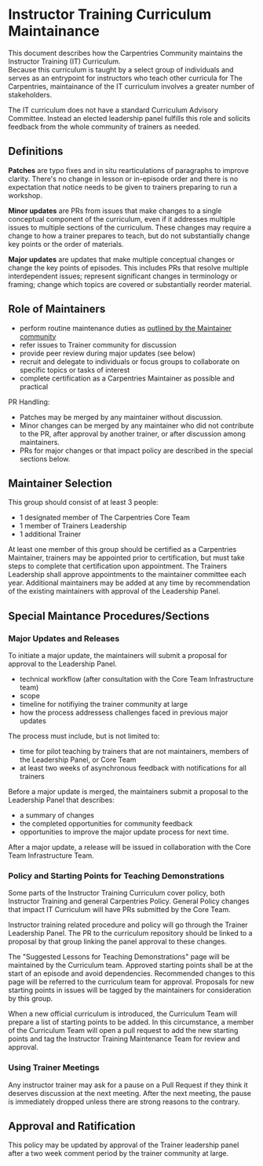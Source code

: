 # Instructor Training Curriculum Maintainance

This document describes how the Carpentries Community maintains the Instructor Training (IT) Curriculum.  
Because this curriculum is taught by a select group of individuals and serves as an entrypoint for 
instructors who teach other curricula for The Carpentries, maintainance of the IT curriculum involves
a greater number of stakeholders.  

The IT curriculum does not have a standard Curriculum Advisory Committee. Instead an elected leadership panel
fulfills this role and solicits feedback from the whole community of trainers as needed. 

## Definitions 

**Patches** are typo fixes and in situ rearticulations of paragraphs to improve clarity. There's no change in lesson or in-episode order and there is no expectation that notice needs to be given to trainers preparing to run a workshop. 

**Minor updates** are PRs from issues that make changes to a single conceptual component of the curriculum, even if it addresses multiple issues to multiple sections of the curriculum. These changes may require a change to how a trainer prepares to teach, but do not substantially change key points or the order of materials. 

**Major updates** are updates that make multiple conceptual changes or change the key points of episodes. This includes PRs that resolve multiple interdependent issues; represent significant changes in terminology or framing; change which topics are covered or substantially reorder material. 

## Role of Maintainers 

- perform routine maintenance duties as [outlined by the Maintainer community](https://carpentries.github.io/maintainer-onboarding/05-communicate-advisors/index.html)
- refer issues to Trainer community for discussion
- provide peer review during major updates (see below)
- recruit and delegate to individuals or focus groups to collaborate on specific topics or tasks of interest
- complete certification as a Carpentries Maintainer as possible and practical

PR Handling:
- Patches may be merged by any maintainer without discussion. 
- Minor changes can be merged by any maintainer who did not contribute to the PR, after approval by another trainer, or after discussion among maintainers.
- PRs for major changes or that impact policy are described in the special sections below. 

## Maintainer Selection

This group should consist of at least 3 people:
- 1 designated member of The Carpentries Core Team
- 1 member of Trainers Leadership
- 1 additional Trainer

At least one member of this group should be certified as a Carpentries Maintainer, trainers
may be appointed prior to certification, but must take steps to complete that certification
upon appointment.  The Trainers Leadership shall approve appointments to the maintainer 
committee each year. Additional maintainers may be added at any time by recommendation of
the existing maintainers with approval of the Leadership Panel. 

## Special Maintance Procedures/Sections

### Major Updates and Releases

To initiate a major update, the maintainers will submit a proposal for approval to the Leadership Panel. 
  - technical workflow (after consultation with the Core Team Infrastructure team)
  - scope
  - timeline for notifiying the trainer community at large
  - how the process addressess challenges faced in previous major updates

The process must include, but is not limited to:
  - time for pilot teaching by trainers that are not maintainers, members of the Leadership Panel, or Core Team
  - at least two weeks of asynchronous feedback with notifications for all trainers

Before a major update is merged, the maintainers submit a proposal to the Leadership Panel that describes:
  - a summary of changes
  - the completed opportunities for community feedback
  - opportunities to improve the major update process for next time.  

After a major update, a release will be issued in collaboration with the Core Team Infrastructure Team. 
  
### Policy and Starting Points for Teaching Demonstrations

Some parts of the Instructor Training Curriculum cover policy, both Instructor Training and 
general Carpentries Policy. General Policy changes that impact IT Curriculum will have PRs 
submitted by the Core Team. 

Instructor training related procedure and policy will go through the Trainer Leadership Panel. 
The PR to the curriculum repository should be linked to a proposal by that group linking the panel
approval to these changes. 

The "Suggested Lessons for Teaching Demonstrations" page will be maintained by the Curriculum team. 
Approved starting points shall be at the start of an episode and avoid dependencies. 
Recommended changes to this page will be referred to the curriculum team for approval. 
Proposals for new starting points in issues will be tagged by the maintainers for consideration by this group. 

When a new official curriculum is introduced, the Curriculum Team will prepare a list of starting points to be added.
In this circumstance, a member of the Curriculum Team will open a pull request to add the new starting points and tag the Instructor Training Maintenance Team for review and approval.

### Using Trainer Meetings 

Any instructor trainer may ask for a pause on a Pull Request if they think it deserves discussion at the next meeting. After the next meeting, the pause is immediately dropped unless there are strong reasons to the contrary.




## Approval and Ratification

This policy may be updated by approval of the Trainer leadership panel after a two week comment period by the trainer community at large. 
  

